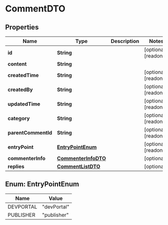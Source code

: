 

# CommentDTO

## Properties

Name | Type | Description | Notes
------------ | ------------- | ------------- | -------------
**id** | **String** |  |  [optional] [readonly]
**content** | **String** |  | 
**createdTime** | **String** |  |  [optional] [readonly]
**createdBy** | **String** |  |  [optional] [readonly]
**updatedTime** | **String** |  |  [optional] [readonly]
**category** | **String** |  |  [optional] [readonly]
**parentCommentId** | **String** |  |  [optional] [readonly]
**entryPoint** | [**EntryPointEnum**](#EntryPointEnum) |  |  [optional] [readonly]
**commenterInfo** | [**CommenterInfoDTO**](CommenterInfoDTO.md) |  |  [optional]
**replies** | [**CommentListDTO**](CommentListDTO.md) |  |  [optional]



## Enum: EntryPointEnum

Name | Value
---- | -----
DEVPORTAL | &quot;devPortal&quot;
PUBLISHER | &quot;publisher&quot;



